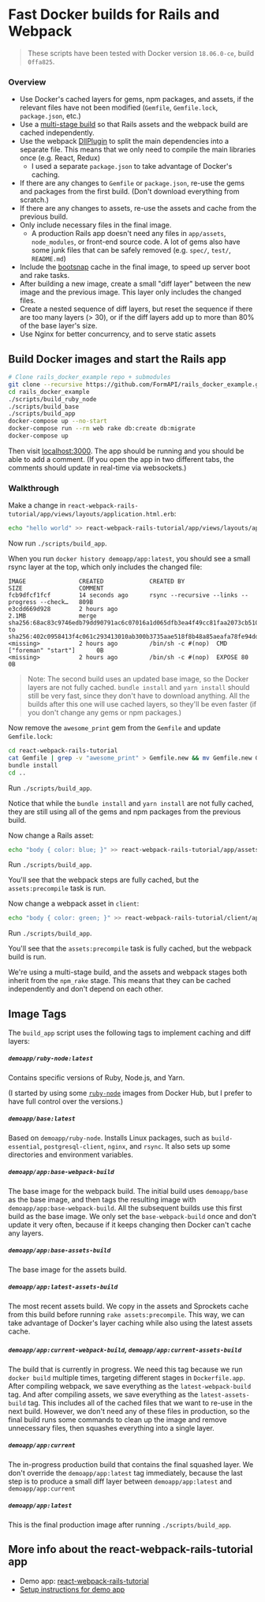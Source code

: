 # Fast Docker builds for Rails and Webpack

> These scripts have been tested with Docker version `18.06.0-ce`, build `0ffa825`.

### Overview

* Use Docker's cached layers for gems, npm packages, and assets, if the relevant files have not been modified (`Gemfile`, `Gemfile.lock`, `package.json`, etc.)
* Use a [multi-stage build](https://docs.docker.com/develop/develop-images/multistage-build/) so
that Rails assets and the webpack build are cached independently.
* Use the webpack [DllPlugin](https://webpack.js.org/plugins/dll-plugin/) to split the main dependencies into a separate file. This means that we only need to compile the main libraries once (e.g. React, Redux)
  * I used a separate `package.json` to take advantage of Docker's caching.
* If there are any changes to `Gemfile` or `package.json`, re-use the gems and packages from the first build. (Don't download everything from scratch.)
* If there are any changes to assets, re-use the assets and cache from the previous build.
* Only include necessary files in the final image.
  * A production Rails app doesn't need any files in `app/assets`, `node_modules`, or front-end source code. A lot of gems also have some junk files that can be safely removed (e.g. `spec/`, `test/`, `README.md`)
* Include the [bootsnap](https://github.com/Shopify/bootsnap) cache in the final image,
  to speed up server boot and rake tasks.
* After building a new image, create a small "diff layer" between the new image and the previous image. This layer only includes the changed files.
* Create a nested sequence of diff layers, but reset the sequence if there are too many layers (> 30), or if the diff layers add up to more than 80% of the base layer's size.
* Use Nginx for better concurrency, and to serve static assets

## Build Docker images and start the Rails app

```bash
# Clone rails_docker_example repo + submodules
git clone --recursive https://github.com/FormAPI/rails_docker_example.git
cd rails_docker_example
./scripts/build_ruby_node
./scripts/build_base
./scripts/build_app
docker-compose up --no-start
docker-compose run --rm web rake db:create db:migrate
docker-compose up
```

Then visit [localhost:3000](http://localhost:3000).
The app should be running and you should be able to add a comment. (If you open the app in
two different tabs, the comments should update in real-time via websockets.)

### Walkthrough

Make a change in `react-webpack-rails-tutorial/app/views/layouts/application.html.erb`:

```bash
echo "hello world" >> react-webpack-rails-tutorial/app/views/layouts/application.html.erb
```

Now run `./scripts/build_app`.

When you run `docker history demoapp/app:latest`, you should see a small rsync layer at the top, which only includes the changed file:

```
IMAGE               CREATED             CREATED BY                                      SIZE                COMMENT
fcb9dfcf1fcf        14 seconds ago      rsync --recursive --links --progress --check…   809B
e3cdd669d928        2 hours ago                                                         2.1MB               merge sha256:68ac83c9746edb79dd90791ac6c07016a1d065dfb3ea4f49cc81faa2073cb510 to sha256:402c0958413f4c061c293413010ab300b3735aae518f8b48a85aeafa78fe94dd
<missing>           2 hours ago         /bin/sh -c #(nop)  CMD ["foreman" "start"]      0B
<missing>           2 hours ago         /bin/sh -c #(nop)  EXPOSE 80                    0B
```

> Note: The second build uses an updated base image, so the Docker layers are not fully cached. `bundle install` and `yarn install` should still be very fast, since they don't have to download anything. All the builds after this one will use cached layers, so they'll be even faster (if you don't change any gems or npm packages.)

Now remove the `awesome_print` gem from the `Gemfile` and update `Gemfile.lock`:

```bash
cd react-webpack-rails-tutorial
cat Gemfile | grep -v "awesome_print" > Gemfile.new && mv Gemfile.new Gemfile
bundle install
cd ..
```

Run `./scripts/build_app`.

Notice that while the `bundle install` and `yarn install` are not fully cached, they are still using all of the gems and npm packages from the previous build.

Now change a Rails asset:

```bash
echo "body { color: blue; }" >> react-webpack-rails-tutorial/app/assets/stylesheets/test-asset.css
```

Run `./scripts/build_app`.

You'll see that the webpack steps are fully cached, but the `assets:precompile` task is run.

Now change a webpack asset in `client`:

```bash
echo "body { color: green; }" >> react-webpack-rails-tutorial/client/app/assets/styles/app-variables.scss
```

Run `./scripts/build_app`.

You'll see that the `assets:precompile` task is fully cached, but the webpack build is run.

We're using a multi-stage build, and the assets and webpack stages both inherit from the `npm_rake` stage. This means that they can be cached independently and don't depend on each other.

## Image Tags

The `build_app` script uses the following tags to implement caching and diff layers:

#####  `demoapp/ruby-node:latest`

Contains specific versions of Ruby, Node.js, and Yarn.

(I started by using some [`ruby-node`](https://hub.docker.com/r/starefossen/ruby-node/)
images from Docker Hub, but I prefer to have full control over the versions.)

##### `demoapp/base:latest`

Based on `demoapp/ruby-node`. Installs Linux packages, such as `build-essential`, `postgresql-client`, `nginx`, and `rsync`. It also sets up some directories and environment variables.

##### `demoapp/app:base-webpack-build`

The base image for the webpack build. The initial build uses `demoapp/base` as the base image, and then tags the resulting image with `demoapp/app:base-webpack-build`. All the subsequent builds use this first build as the base image. We only set the `base-webpack-build` once and don't update it very often, because if it keeps changing then Docker can't cache any layers.

##### `demoapp/app:base-assets-build`

The base image for the assets build.


##### `demoapp/app:latest-assets-build`

The most recent assets build. We copy in the assets and Sprockets cache from this build before running `rake assets:precompile`. This way, we can take advantage of Docker's layer caching while also using the latest assets cache.

##### `demoapp/app:current-webpack-build`, `demoapp/app:current-assets-build`

 The build that is currently in progress. We need this tag because we run `docker build` multiple times, targeting different stages in `Dockerfile.app`. After compiling webpack, we save everything as the `latest-webpack-build` tag. And after compiling assets, we save everything as the `latest-assets-build` tag. This includes all of the cached files that we want to re-use in the next build. However, we don't need any of these files in production, so the final build runs some commands to clean up the image and remove unnecessary files, then squashes everything into a single layer.

##### `demoapp/app:current`

The in-progress production build that contains the final squashed layer. We don't override the `demoapp/app:latest` tag immediately, because the last step is to produce a small diff layer between `demoapp/app:latest` and `demoapp/app:current`

##### `demoapp/app:latest`

This is the final production image after running `./scripts/build_app`.


## More info about the react-webpack-rails-tutorial app

* Demo app: [react-webpack-rails-tutorial](https://github.com/shakacode/react-webpack-rails-tutorial)
* [Setup instructions for demo app](https://github.com/shakacode/react-webpack-rails-tutorial#basic-demo-setup)
